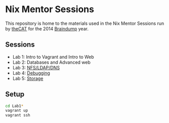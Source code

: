 
<!---
   Copyright 2014 Portland State University

   Licensed under the Apache License, Version 2.0 (the "License");
   you may not use this file except in compliance with the License.
   You may obtain a copy of the License at

       http://www.apache.org/licenses/LICENSE-2.0

   Unless required by applicable law or agreed to in writing, software
   distributed under the License is distributed on an "AS IS" BASIS,
   WITHOUT WARRANTIES OR CONDITIONS OF ANY KIND, either express or implied.
   See the License for the specific language governing permissions and
   limitations under the License.
--->

Nix Mentor Sessions
===================

This repository is home to the materials used in the Nix Mentor Sessions run by [theCAT](http://cat.pdx.edu) for the 2014 [Braindump](http://braindump.cat.pdx.edu) year.


Sessions
--------

* Lab 1: Intro to Vagrant and Intro to Web
* Lab 2: Databases and Advanced web
* Lab 3: [NFS/LDAP/DNS](Lab3-NFS-LDAP-DNS/Lab3.md)
* Lab 4: [Debugging](Lab4-Debugging/Lab4.md)
* Lab 5: [Storage](Lab5-Storage/Lab5.md)

Setup
-----

```bash
cd Lab1*
vagrant up
vagrant ssh
```

